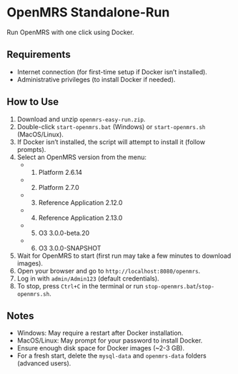 # OpenMRS Standalone-Run

Run OpenMRS with one click using Docker.

## Requirements
- Internet connection (for first-time setup if Docker isn’t installed).
- Administrative privileges (to install Docker if needed).

## How to Use
1. Download and unzip `openmrs-easy-run.zip`.
2. Double-click `start-openmrs.bat` (Windows) or `start-openmrs.sh` (MacOS/Linux).
3. If Docker isn’t installed, the script will attempt to install it (follow prompts).
4. Select an OpenMRS version from the menu:
    - 1) Platform 2.6.14
    - 2) Platform 2.7.0
    - 3) Reference Application 2.12.0
    - 4) Reference Application 2.13.0
    - 5) O3 3.0.0-beta.20
    - 6) O3 3.0.0-SNAPSHOT
5. Wait for OpenMRS to start (first run may take a few minutes to download images).
6. Open your browser and go to `http://localhost:8080/openmrs`.
7. Log in with `admin/Admin123` (default credentials).
8. To stop, press `Ctrl+C` in the terminal or run `stop-openmrs.bat`/`stop-openmrs.sh`.

## Notes
- Windows: May require a restart after Docker installation.
- MacOS/Linux: May prompt for your password to install Docker.
- Ensure enough disk space for Docker images (~2-3 GB).
- For a fresh start, delete the `mysql-data` and `openmrs-data` folders (advanced users).